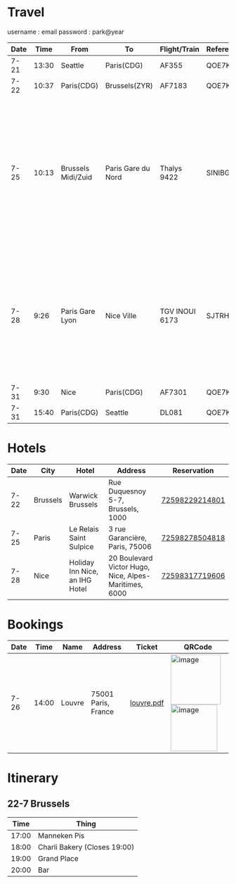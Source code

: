 # Travel
username : email
password : park@year

|Date|Time|From|To|Flight/Train|Reference|Website|Tickets|
|-|-|-|-|-|-|-|-|
|7-21|13:30|Seattle|Paris(CDG)|AF355|QOE7KO|www.airfrance.us|[seaCdgBru.pdf](https://github.com/amitdey1987/travel/files/11988620/seaCdgBru.pdf)|
|7-22|10:37|Paris(CDG)|Brussels(ZYR)|AF7183|QOE7KO|www.airfrance.us|[seaCdgBru.pdf](https://github.com/amitdey1987/travel/files/11988620/seaCdgBru.pdf)|
|7-25|10:13|Brussels Midi/Zuid|Paris Gare du Nord|Thalys 9422|SINIBG|www.sncf-connect.com|[bruparamit.pdf](https://github.com/amitdey1987/travel/files/11952811/bruparamit.pdf) [bruparanu.pdf](https://github.com/amitdey1987/travel/files/11952812/bruparanu.pdf) <img width="151" alt="image" src="https://github.com/amitdey1987/travel/assets/35510446/607aebe0-ab49-4ea9-9558-737fe3402a3f"> <img width="153" alt="image" src="https://github.com/amitdey1987/travel/assets/35510446/0f19bd3c-e3c8-484d-aeea-1e8327c36e4e">|
|7-28|9:26|Paris Gare Lyon|Nice Ville|TGV INOUI 6173|SJTRHP|www.sncf-connect.com|[parnicamit.pdf](https://github.com/amitdey1987/travel/files/11952813/parnicamit.pdf) [parnicanu.pdf](https://github.com/amitdey1987/travel/files/11952814/parnicanu.pdf) <img width="130" alt="image" src="https://github.com/amitdey1987/travel/assets/35510446/bfa6a0fa-1600-4e81-b80b-b494bc23a048"> <img width="125" alt="image" src="https://github.com/amitdey1987/travel/assets/35510446/63bbdfd0-95c4-458f-b82f-fc3c5a14e527">|
|7-31|9:30|Nice|Paris(CDG)|AF7301|QOE7KO|www.airfrance.us|[ncesea.pdf](https://github.com/amitdey1987/travel/files/11952786/ncesea.pdf)|
|7-31|15:40|Paris(CDG)|Seattle|DL081|QOE7KO|www.airfrance.us|[ncesea.pdf](https://github.com/amitdey1987/travel/files/11952786/ncesea.pdf)|

# Hotels

|Date|City|Hotel|Address|Reservation|
|-|-|-|-|-|
|7-22|Brussels|Warwick Brussels|Rue Duquesnoy 5-7, Brussels, 1000|[72598229214801](https://www.hotels.com/trips/egti-8UD-U0U-JRBQ/details/NzRhZGIzY2QtMGQyZC01YzY3LTliNGEtYjEzODJhYThhOWU5O2VkNzJmZjE1LTFhYWYtNGZhMy05YzU0LTllNzE3ZmZmMmM4NF8w?filter=1)
|7-25|Paris|Le Relais Saint Sulpice|3 rue Garancière, Paris, 75006|[72598278504818](https://www.hotels.com/trips/egti-8UD-U0U-JRBQ/details/YmI0ZjMwNTktNmZmMS01MTk0LWE1NGUtMzY0MDk3NWM5NjY5OzEzY2MxZGRkLWJhNjQtNGFmYS05NDU0LTM3NTQ1NWIwZjMzNF8w?filter=1)
|7-28|Nice|Holiday Inn Nice, an IHG Hotel|20 Boulevard Victor Hugo, Nice, Alpes-Maritimes, 6000|[72598317719606](https://www.hotels.com/trips/egti-YDG-PJS-4RK6/details/ZDViZTJiYjQtYTA5MC01MmZiLWEzZTItMmFmNjM3ZGQ1ZDliOzU4M2Q5NDZhLTMwMzYtNDc0Yy05YjAwLWEzOTY5ODU5YzUwYV8w?filter=1)

# Bookings
|Date|Time|Name|Address|Ticket|QRCode|
|-|-|-|-|-|-|
|7-26|14:00|Louvre|75001 Paris, France|[louvre.pdf](https://github.com/amitdey1987/travel/files/11952979/louvre.pdf)|<img width="114" alt="image" src="https://github.com/amitdey1987/travel/assets/35510446/343d0e49-f4e1-4f05-aa21-f2e56e1b4b93"> <img width="106" alt="image" src="https://github.com/amitdey1987/travel/assets/35510446/7ab8375e-fa6f-428e-8d92-bc1a8c15ae34">|

# Itinerary

## 22-7 Brussels
|Time|Thing|
|-|-|
|17:00|Manneken Pis|
|18:00|Charli Bakery (Closes 19:00)|
|19:00|Grand Place|
|20:00|Bar|

